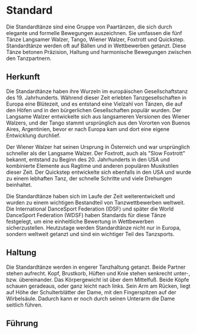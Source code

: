 
# Standard

Die Standardtänze sind eine Gruppe von Paartänzen, die sich durch elegante und formelle Bewegungen auszeichnen. Sie umfassen die fünf Tänze Langsamer Walzer, Tango, Wiener Walzer, Foxtrott und Quickstep. Standardtänze werden oft auf Bällen und in Wettbewerben getanzt. Diese Tänze betonen Präzision, Haltung und harmonische Bewegungen zwischen den Tanzpartnern.

## Herkunft

Die Standardtänze haben ihre Wurzeln im europäischen Gesellschaftstanz des 19. Jahrhunderts. Während dieser Zeit erlebten Tanzgesellschaften in Europa eine Blütezeit, und es entstand eine Vielzahl von Tänzen, die auf den Höfen und in den bürgerlichen Gesellschaften populär wurden. Der Langsame Walzer entwickelte sich aus langsameren Versionen des Wiener Walzers, und der Tango stammt ursprünglich aus den Vororten von Buenos Aires, Argentinien, bevor er nach Europa kam und dort eine eigene Entwicklung durchlief.

Der Wiener Walzer hat seinen Ursprung in Österreich und war ursprünglich schneller als der Langsame Walzer. Der Foxtrott, auch als "Slow Foxtrott" bekannt, entstand zu Beginn des 20. Jahrhunderts in den USA und kombinierte Elemente aus Ragtime und anderen populären Musikstilen dieser Zeit. Der Quickstep entwickelte sich ebenfalls in den USA und wurde zu einem lebhaften Tanz, der schnelle Schritte und viele Drehungen beinhaltet.

Die Standardtänze haben sich im Laufe der Zeit weiterentwickelt und wurden zu einem wichtigen Bestandteil von Tanzwettbewerben weltweit. Die International DanceSport Federation (IDSF) und später die World DanceSport Federation (WDSF) haben Standards für diese Tänze festgelegt, um eine einheitliche Bewertung in Wettbewerben sicherzustellen. Heutzutage werden Standardtänze nicht nur in Europa, sondern weltweit getanzt und sind ein wichtiger Teil des Tanzsports.

## Haltung

Die Standardtänze werden in engerer Tanzhaltung getanzt. Beide Partner stehen aufrecht. Kopf, Brustkorb, Hüften und Knie stehen senkrecht unter-, bzw. übereinander. Das Körpergewicht ist über dem Mittelfuß. Beide Köpfe schauen geradeaus, oder ganz leicht nach links. Sein Arm am Rücken, liegt auf Höhe der Schulterblätter der Dame, mit den Fingerspitzen auf der Wirbelsäule. Dadurch kann er noch durch seinen Unterarm die Dame seitlich führen.

## Führung
